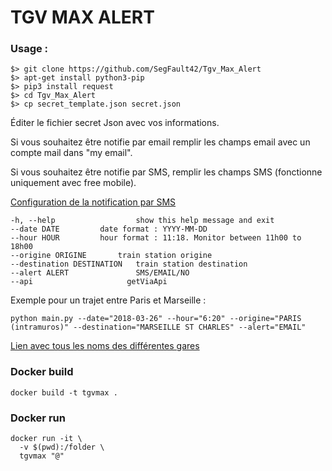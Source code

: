 # TGV MAX ALERT

### Usage :
```
$> git clone https://github.com/SegFault42/Tgv_Max_Alert
$> apt-get install python3-pip
$> pip3 install request
$> cd Tgv_Max_Alert
$> cp secret_template.json secret.json
```
Éditer le fichier secret Json avec vos informations.

Si vous souhaitez être notifie par email remplir les champs email avec un compte mail dans "my email".

Si vous souhaitez être notifie par SMS, remplir les champs SMS (fonctionne uniquement avec free mobile).  

[Configuration de la notification par SMS](https://www.freenews.fr/freenews-edition-nationale-299/free-mobile-170/nouvelle-option-notifications-par-sms-chez-free-mobile-14817)

```
-h, --help            		show this help message and exit
--date DATE			date format : YYYY-MM-DD
--hour HOUR			hour format : 11:18. Monitor between 11h00 to 18h00
--origine ORIGINE		train station origine
--destination DESTINATION	train station destination
--alert ALERT         		SMS/EMAIL/NO
--api                     getViaApi
```

Exemple pour un trajet entre Paris et Marseille :

```
python main.py --date="2018-03-26" --hour="6:20" --origine="PARIS (intramuros)" --destination="MARSEILLE ST CHARLES" --alert="EMAIL"
```

[Lien avec tous les noms des différentes gares](https://ressources.data.sncf.com/explore/dataset/tgvmax/?sort=date)

### Docker build
```
docker build -t tgvmax .
```

### Docker run
```
docker run -it \
  -v $(pwd):/folder \
  tgvmax "@"
```
